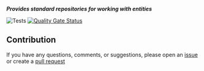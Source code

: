 ***Provides standard repositories for working with entities***

![Tests](https://github.com/TechNobre/PowerUtils.BuildingBlocks.Domain.Data/actions/workflows/tests.yml/badge.svg)
[![Quality Gate Status](https://sonarcloud.io/api/project_badges/measure?project=TechNobre_PowerUtils.BuildingBlocks.Domain.Data&metric=alert_status)](https://sonarcloud.io/summary/new_code?id=TechNobre_PowerUtils.BuildingBlocks.Domain.Data)



## Contribution

If you have any questions, comments, or suggestions, please open an [issue](https://github.com/TechNobre/PowerUtils.BuildingBlocks.Domain.Data/issues/new/choose) or create a [pull request](https://github.com/TechNobre/PowerUtils.BuildingBlocks.Domain.Data/compare)

